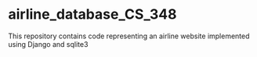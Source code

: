 # airline_database_CS_348
This repository contains code representing an airline website implemented using Django and sqlite3
